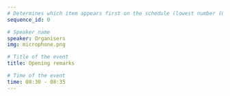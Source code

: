 ```yaml
---
# Determines which item appears first on the schedule (lowest number (0) appears first)
sequence_id: 0

# Speaker name
speaker: Organisers
img: microphone.png

# Title of the event
title: Opening remarks

# Time of the event
time: 08:30 - 08:35
---
```

